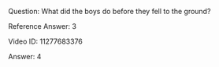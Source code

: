 Question: What did the boys do before they fell to the ground?

Reference Answer: 3

Video ID: 11277683376

Answer: 4


